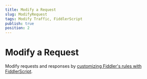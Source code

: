 ```yaml
---
title: Modify a Request
slug: ModifyRequest
tags: Modify Traffic, FiddlerScript
publish: true
position: 2
---
```


Modify a Request
================

Modify requests and responses by [customizing Fiddler's rules with FiddlerScript][1].

[1]: ../../KnowledgeBase/FiddlerScript/ModifyRequestOrResponse
